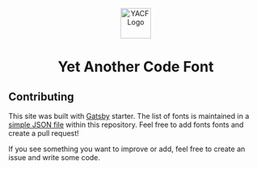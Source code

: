 <p align="center">
  <a href="https://yetanothercodefont.com">
    <img alt="YACF Logo" src="https://user-images.githubusercontent.com/12823331/83059949-b3914700-a028-11ea-9601-e7ff79c77289.png" width="60" />
  </a>
</p>
<h1 align="center">
  Yet Another Code Font
</h1>


## Contributing
This site was built with [Gatsby](https://www.gatsbyjs.org/) starter. The list of fonts is maintained in a [simple JSON file](https://github.com/nathanlentz/yet-another-code-font/blob/master/content/fonts.json) within this repository. Feel free to add fonts fonts and create a pull request!

If you see something you want to improve or add, feel free to create an issue and write some code.
